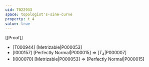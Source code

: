 ```yaml
---
uid: T022933
space: topologist's-sine-curve
property: t_4
value: true
---
```

[[Proof]]

* [T000944] [Metrizable|P000053]
* [I000157] [Perfectly Normal|P000015] => [$T_4$|P000007]
* [I000070] [Metrizable|P000053] => [Perfectly Normal|P000015]

